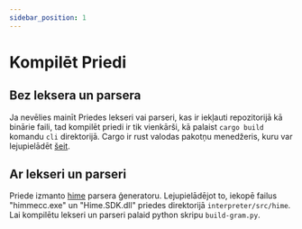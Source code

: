 ```yaml
---
sidebar_position: 1
---
```


# Kompilēt Priedi

## Bez leksera un parsera

Ja nevēlies mainīt Priedes lekseri vai parseri, kas ir iekļauti repozitorijā kā binārie faili, tad kompilēt priedi ir tik vienkārši, kā palaist `cargo build` komandu `cli` direktorijā. Cargo ir rust valodas pakotņu menedžeris, kuru var lejupielādēt [šeit](https://www.rust-lang.org/tools/install).

## Ar lekseri un parseri

Priede izmanto [hime](https://cenotelie.fr/projects/hime) parsera ģeneratoru. Lejupielādējot to, iekopē failus "himmecc.exe" un "Hime.SDK.dll" priedes direktorijā `interpreter/src/hime`. Lai kompilētu lekseri un parseri palaid python skripu `build-gram.py`.
